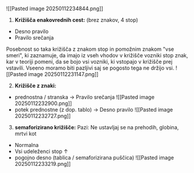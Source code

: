 ![[Pasted image 20250112234844.png]]

1. **Križišča enakovrednih cest:** (brez znakov, 4 stop)
- Desno pravilo
- Pravilo srečanja

Posebnost so taka križišča z znakom stop in pomožnim znakom "vse smeri", ki zaznamuje, da imajo iz vseh vhodov v križišče vozniki stop znak, kar v teoriji pomeni, da se bojo vsi vozniki, ki vstopajo v križišče prej vstavili. Vseeno moramo biti pazljivi saj se pogosto tega ne držijo vsi.
![[Pasted image 20250112231147.png]]

2. **Križišče z znaki:** 
- prednostna / stranska -> Pravilo srečanja
![[Pasted image 20250112232900.png]]
- potek prednostne (z dop. tablo) -> Desno pravilo
![[Pasted image 20250112232727.png]]

3. **semaforizirano križišče:**
Pazi: Ne ustavljaj se na prehodih, globina, mrtvi kot
- Normalna
- Vsi udeleženci stop $\uparrow$
- pogojno desno (tablica / semaforizirana puščica)
![[Pasted image 20250112233219.png]]
